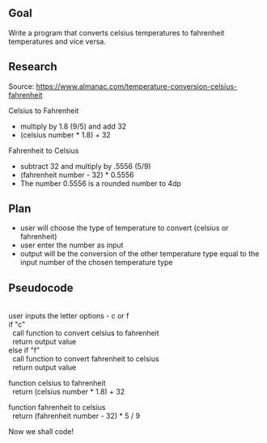 Goal
---
Write a program that converts celsius temperatures to fahrenheit temperatures and vice versa.

Research
---
Source: https://www.almanac.com/temperature-conversion-celsius-fahrenheit

Celsius to Fahrenheit
- multiply by 1.8 (9/5) and add 32
- (celsius number * 1.8) + 32

Fahrenheit to Celsius
- subtract 32 and multiply by .5556 (5/9)
- (fahrenheit number - 32) * 0.5556
- The number 0.5556 is a rounded number to 4dp

Plan
---
- user will choose the type of temperature to convert (celsius or fahrenheit)
- user enter the number as input
- output will be the conversion of the other temperature type equal to the input number of the chosen temperature type

Pseudocode
---
<br>user inputs the letter options - c or f
<br>if "c"
<br>&nbsp;    call function to convert celsius to fahrenheit
<br>&nbsp;    return output value
<br>else if "f"
<br>&nbsp;    call function to convert fahrenheit to celsius
<br>&nbsp;    return output value

function celsius to fahrenheit
<br>&nbsp;    return (celsius number * 1.8) + 32

function fahrenheit to celsius
<br>&nbsp;    return (fahrenheit number - 32) * 5 / 9

Now we shall code!
